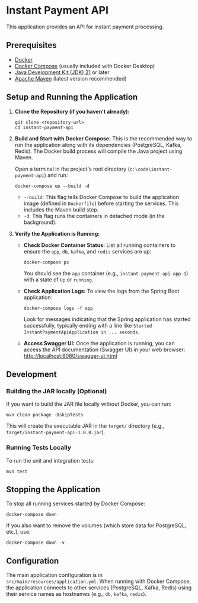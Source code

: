 # Instant Payment API

This application provides an API for instant payment processing.

## Prerequisites

*   [Docker](https://www.docker.com/get-started)
*   [Docker Compose](https://docs.docker.com/compose/install/) (usually included with Docker Desktop)
*   [Java Development Kit (JDK) 21](https://www.oracle.com/java/technologies/downloads/#java21) or later
*   [Apache Maven](https://maven.apache.org/download.cgi) (latest version recommended)

## Setup and Running the Application

1.  **Clone the Repository (if you haven't already):**
    ```shell
    git clone <repository-url>
    cd instant-payment-api
    ```

2.  **Build and Start with Docker Compose:**
    This is the recommended way to run the application along with its dependencies (PostgreSQL, Kafka, Redis).
    The Docker build process will compile the Java project using Maven.

    Open a terminal in the project's root directory (`c:\code\instant-payment-api`) and run:
    ```shell
    docker-compose up --build -d
    ```
    *   `--build`: This flag tells Docker Compose to build the application image (defined in `Dockerfile`) before starting the services. This includes the Maven build step.
    *   `-d`: This flag runs the containers in detached mode (in the background).

3.  **Verify the Application is Running:**

    *   **Check Docker Container Status:**
        List all running containers to ensure the `app`, `db`, `kafka`, and `redis` services are up:
        ```shell
        docker-compose ps
        ```
        You should see the `app` container (e.g., `instant-payment-api-app-1`) with a state of `Up` or `running`.

    *   **Check Application Logs:**
        To view the logs from the Spring Boot application:
        ```shell
        docker-compose logs -f app
        ```
        Look for messages indicating that the Spring application has started successfully, typically ending with a line like `Started InstantPaymentApiApplication in ... seconds`.

    *   **Access Swagger UI:**
        Once the application is running, you can access the API documentation (Swagger UI) in your web browser:
        [http://localhost:8080/swagger-ui.html](http://localhost:8080/swagger-ui.html)

## Development

### Building the JAR locally (Optional)

If you want to build the JAR file locally without Docker, you can run:
```shell
mvn clean package -DskipTests
```
This will create the executable JAR in the `target/` directory (e.g., `target/instant-payment-api-1.0.0.jar`).

### Running Tests Locally
To run the unit and integration tests:
```shell
mvn test
```

## Stopping the Application

To stop all running services started by Docker Compose:
```shell
docker-compose down
```
If you also want to remove the volumes (which store data for PostgreSQL, etc.), use:
```shell
docker-compose down -v
```

## Configuration

The main application configuration is in `src/main/resources/application.yml`.
When running with Docker Compose, the application connects to other services (PostgreSQL, Kafka, Redis) using their service names as hostnames (e.g., `db`, `kafka`, `redis`).

